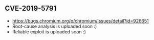 ## CVE-2019-5791
- https://bugs.chromium.org/p/chromium/issues/detail?id=926651
- Root-cause analysis is uploaded soon :)
- Reliable exploit is uploaded soon :)
